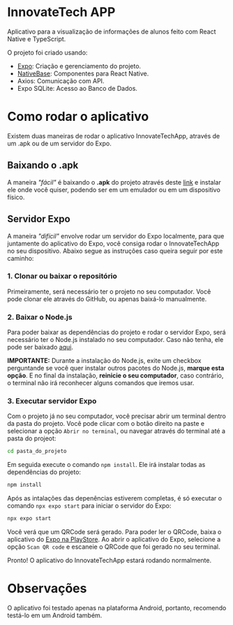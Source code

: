 # InnovateTech APP

Aplicativo para a visualização de informações de alunos feito com React Native e TypeScript.

O projeto foi criado usando:
- [Expo](https://expo.dev/): Criação e gerenciamento do projeto.
- [NativeBase](https://nativebase.io/): Componentes para React Native.
- Axios: Comunicação com API.
- Expo SQLite: Acesso ao Banco de Dados.

# Como rodar o aplicativo

Existem duas maneiras de rodar o aplicativo InnovateTechApp, através de um .apk ou de um servidor do Expo. 


## Baixando o .apk
A maneira *"fácil"* é baixando o **.apk** do projeto através deste [link](https://expo.dev/accounts/guiccastro/projects/InnovateTechApp/builds/fae258cb-c043-4c24-a087-be72cde969e3) e instalar ele onde você quiser, podendo ser em um emulador ou em um dispositivo físico.

## Servidor Expo

A maneira *"difícil"* envolve rodar um servidor do Expo localmente, para que juntamente do aplicativo do Expo, você consiga rodar o InnovateTechApp no seu dispositivo. Abaixo segue as instruções caso queira seguir por este caminho:

### 1. Clonar ou baixar o repositório
Primeiramente, será necessário ter o projeto no seu computador. Você pode clonar ele através do GitHub, ou apenas baixá-lo manualmente.

### 2. Baixar o Node.js
Para poder baixar as dependências do projeto e rodar o servidor Expo, será necessário ter o Node.js instalado no seu computador. Caso não tenha, ele pode ser baixado [aqui](https://nodejs.org/en). 

**IMPORTANTE:** Durante a instalação do Node.js, exite um checkbox perguntande se você quer instalar outros pacotes do Node.js, **marque esta opção**. E no final da instalação, **reinicie o seu computador**, caso contrário, o terminal não irá reconhecer alguns comandos que iremos usar.

### 3. Executar servidor Expo
Com o projeto já no seu computador, você precisar abrir um terminal dentro da pasta do projeto. Você pode clicar com o botão direito na paste e selecionar a opção `Abrir no terminal`, ou navegar através do terminal até a pasta do projeot:

```bash
cd pasta_do_projeto
```

Em seguida execute o comando `npm install`. Ele irá instalar todas as dependências do projeto:

```bash
npm install
```

Após as intalações das depenências estiverem completas, é só executar o comando `npx expo start` para iniciar o servidor do Expo:

```bash
npx expo start
```

Você verá que um QRCode será gerado. Para poder ler o QRCode, baixa o aplicativo do [Expo na PlayStore](https://play.google.com/store/apps/details?id=host.exp.exponent&pcampaignid=web_share). Ao abrir o aplicativo do Expo, selecione a opção `Scan QR code` e escaneie o QRCode que foi gerado no seu terminal. 

Pronto! O aplicativo do InnovateTechApp estará rodando normalmente.

# Observações

O aplicativo foi testado apenas na plataforma Android, portanto, recomendo testá-lo em um Android também.